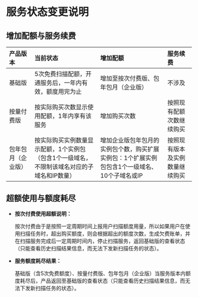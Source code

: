 # 服务状态变更说明

## 增加配额与服务续费

| 产品版本           | 当前状态                                                     | 增加配额                                                     | 服务续费                       |
| :----------------- | :----------------------------------------------------------- | :----------------------------------------------------------- | :----------------------------- |
| 基础版             | 5次免费扫描配额，开通服务后，一年内有效，额度用完为止        | 增加至按次付费版、包年包月（企业版）                         | 不涉及                         |
| 按量付费版         | 按实际购买次数显示使用配额，1年内享有该服务                  | 增加购买次数                                                 | 按照现有配额次数继续购买       |
| 包年包月（企业版） | 按实际购买实例数量显示配额，1个实例包（包含1个一级域名，不限制该域名对应的子域名和IP数量） | 增加企业版包年包月的实例包个数，购买扩展实例包：1个扩展实例包包含1个一级域名、10个子域名或IP | 按照现有版本及实例数量继续购买 |

## 超额使用与额度耗尽

- **按次付费使用超额说明：**

  按次付费由于是按照一定周期时间上报用户扫描额度用量，所以如果用户在使用扫描任务时，超出购买额度，则会根据超出的额度次数，生成欠费账单，并在扫描服务完成后一定周期时间内，停止扫描服务，返回基础版的查看状态（只能查看历史扫描结果信息，而无法下发新扫描任务的状态）。

- **服务额度耗尽结果：**

  基础版（含5次免费额度）、按量付费版、包年包月（企业版）当服务版本内额度耗尽后，产品返回至基础版的查看状态（只能查看历史扫描结果信息，而无法下发新扫描任务的状态）。